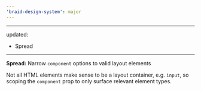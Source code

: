 ```yaml
---
'braid-design-system': major
---
```


---
updated:
  - Spread
---

**Spread:** Narrow `component` options to valid layout elements

Not all HTML elements make sense to be a layout container, e.g. `input`, so scoping the `component` prop to only surface relevant element types.
